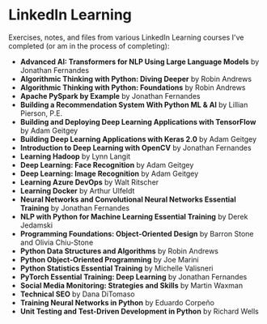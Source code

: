 # LinkedIn Learning
Exercises, notes, and files from various LinkedIn Learning courses I've completed (or am in the process of completing):

- **Advanced AI: Transformers for NLP Using Large Language Models** by Jonathan Fernandes
- **Algorithmic Thinking with Python: Diving Deeper** by Robin Andrews
- **Algorithmic Thinking with Python: Foundations** by Robin Andrews
- **Apache PySpark by Example** by Jonathan Fernandes
- **Building a Recommendation System With Python ML & AI** by Lillian Pierson, P.E.
- **Building and Deploying Deep Learning Applications with TensorFlow** by Adam Geitgey
- **Building Deep Learning Applications with Keras 2.0** by Adam Geitgey
- **Introduction to Deep Learning with OpenCV** by Jonathan Fernandes
- **Learning Hadoop** by Lynn Langit
- **Deep Learning: Face Recognition** by Adam Geitgey
- **Deep Learning: Image Recognition** by Adam Geitgey
- **Learning Azure DevOps** by Walt Ritscher
- **Learning Docker** by Arthur Ulfeldt
- **Neural Networks and Convolutional Neural Networks Essential Training** by Jonathan Fernandes
- **NLP with Python for Machine Learning Essential Training** by Derek Jedamski
- **Programming Foundations: Object-Oriented Design** by Barron Stone and Olivia Chiu-Stone
- **Python Data Structures and Algorithms** by Robin Andrews
- **Python Object-Oriented Programming** by Joe Marini
- **Python Statistics Essential Training** by Michelle Valisneri
- **PyTorch Essential Training: Deep Learning** by Jonathan Fernandes
- **Social Media Monitoring: Strategies and Skills** by Martin Waxman
- **Technical SEO** by Dana DiTomaso
- **Training Neural Networks in Python** by Eduardo Corpeño
- **Unit Testing and Test-Driven Development in Python** by Richard Wells
